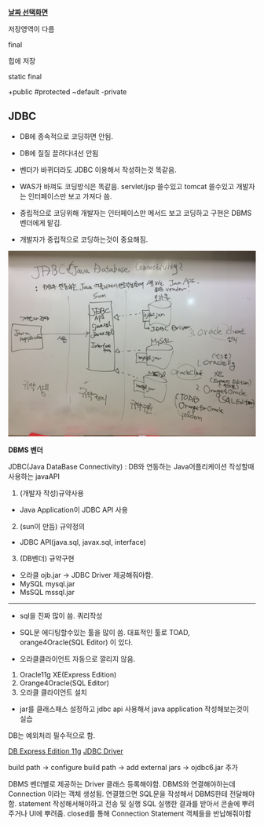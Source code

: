 ﻿**[날짜 선택화면](../README.md)**

저장영역이 다름

final

힙에 저장

static final

+public #protected ~default -private

## JDBC


- DB에 종속적으로 코딩하면 안됨.

- DB에 질질 끌려다녀선 안됨

- 벤더가 바뀌더라도 JDBC 이용해서 작성하는것 똑같음.


- WAS가 바껴도 코딩방식은 똑같음. servlet/jsp 쓸수있고 tomcat 쓸수있고 개발자는 인터페이스만 보고 가져다 씀.


- 중립적으로 코딩위해 개발자는 인터페이스만 메서드 보고 코딩하고 구현은 DBMS 벤더에게 맡김.


- 개발자가 중립적으로 코딩하는것이 중요해짐.

![jdbc](../resources/jdbc.JPG)

**DBMS 벤더**

JDBC(Java DataBase Connectivity) : DB와 연동하는 Java어플리케이션 작성할때 사용하는 javaAPI

1. (개발자 작성)규약사용
 - Java Application이 JDBC API 사용

2. (sun이 만듬) 규약정의
 - JDBC API(java.sql, javax.sql, interface) 

3. (DB벤더) 규약구현
 - 오라클 ojb.jar -> JDBC Driver 제공해줘야함.
 - MySQL mysql.jar
 - MsSQL mssql.jar

****

- sql을 진짜 많이 씀. 쿼리작성

- SQL문 에디팅할수있는 툴을 많이 씀. 대표적인 툴로 TOAD, orange4Oracle(SQL Editor) 이 있다.

- 오라클클라이언트 자동으로 깔리지 않음.

1. Oracle11g XE(Express Edition)
2. Orange4Oracle(SQL Editor)
3. 오라클 클라이언트 설치

- jar를 클래스패스 설정하고 jdbc api 사용해서 java application 작성해보는것이 실습

DB는 예외처리 필수적으로 함.

[DB Express Edition 11g](http://www.oracle.com/technetwork/database/database-technologies/express-edition/downloads/index.html)
[JDBC Driver](http://www.oracle.com/technetwork/database/enterprise-edition/jdbc-112010-090769.html)

build path -> configure build path -> add external jars -> ojdbc6.jar 추가 

DBMS 벤더별로 제공하는 Driver 클래스 등록해야함.
DBMS와 연결해야하는데 Connection 이라는 객체 생성됨.
연결했으면 SQL문을 작성해서 DBMS한테 전달해야함.
statement 작성해서해야하고 전송 및 실행
SQL 실행한 결과를 받아서 콘솔에 뿌려주거나 UI에 뿌려줌.
closed를 통해 Connection Statement 객체들을 반납해줘야함